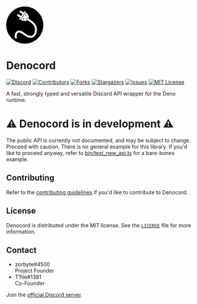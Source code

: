 ![Denocord logo](assets/Denocord_Circle_Small.png)
# Denocord
[![Discord][discord-shield]][discord-url]
[![Contributors][contributors-shield]][contributors-url]
[![Forks][forks-shield]][forks-url]
[![Stargazers][stars-shield]][stars-url]
[![Issues][issues-shield]][issues-url]
[![MIT License][license-shield]][license-url]

A fast, strongly typed and versatile Discord API wrapper for the Deno runtime.

# ⚠️ Denocord is in development ⚠️
The public API is currently not documented, and may be subject to change. Proceed with caution. There is no general example for this library. If you'd like to proceed anyway, refer to [bin/test_new_api.ts](./bin/test_new_api.ts) for a bare-bones example.

## Contributing

Refer to the [contributing guidelines](./CONTRIBUTING.md) if you'd like to contribute to Denocord.

## License

Denocord is distributed under the MIT license. See the [`LICENSE`](./LICENSE) file for more information.


## Contact

- zorbyte#4500  
Project Founder
- TTtie#1381  
Co-Founder

Join the [official Discord server][discord-url].


[contributors-shield]: https://img.shields.io/github/contributors/zorbyte/Denocord.svg?style=flat
[contributors-url]: https://github.com/zorbyte/Denocord/graphs/contributors
[forks-shield]: https://img.shields.io/github/forks/zorbyte/Denocord.svg?style=flat
[forks-url]: https://github.com/zorbyte/Denocord/network/members
[stars-shield]: https://img.shields.io/github/stars/zorbyte/Denocord.svg?style=flat
[stars-url]: https://github.com/zorbyte/Denocord/stargazers
[issues-shield]: https://img.shields.io/github/issues/zorbyte/Denocord.svg?style=flat
[issues-url]: https://github.com/zorbyte/Denocord/issues
[license-shield]: https://img.shields.io/github/license/zorbyte/Denocord.svg?style=flat
[license-url]: https://github.com/zorbyte/Denocord/blob/master/LICENSE
[discord-url]: https://discord.gg/gS757SV
[discord-shield]: https://discordapp.com/api/guilds/616556458946854922/embed.png
